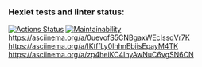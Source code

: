 ### Hexlet tests and linter status:
[![Actions Status](https://github.com/ozlugovo/java-project-61/workflows/hexlet-check/badge.svg)](https://github.com/ozlugovo/java-project-61/actions)
[![Maintainability](https://api.codeclimate.com/v1/badges/29bef53025ef344ace17/maintainability)](https://codeclimate.com/github/ozlugovo/java-project-61/maintainability)
https://asciinema.org/a/0uevofS5CNBgaxWEcIssqVr7K
https://asciinema.org/a/IKtffLy0IhhnEbiisEpayM4TK
https://asciinema.org/a/zp4heiKC4lhyAwNuC6vgSN6CN